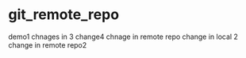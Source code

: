 # git_remote_repo
demo1
chnages in 3
change4
chnage in remote repo
change in local 2
change in remote repo2
